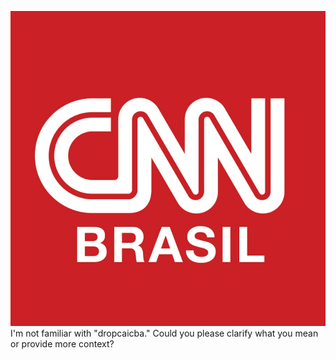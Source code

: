 ![IDECNN](./matrix/cec/image/logon.jpg)
I'm not familiar with "dropcaicba." Could you please clarify what you mean or provide more context?